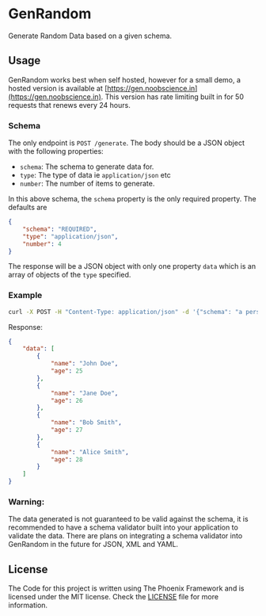 # GenRandom

Generate Random Data based on a given schema.

## Usage

GenRandom works best when self hosted, however for a small demo, 
a hosted version is available at [https://gen.noobscience.in](https://gen.noobscience.in).
This version has rate limiting built in for 50 requests that renews every 24 hours.

### Schema

The only endpoint is `POST /generate`.
The body should be a JSON object with the following properties:

* `schema`: The schema to generate data for.
* `type`: The type of data ie `application/json` etc
* `number`: The number of items to generate.

In this above schema, the `schema` property is the only required property.
The defaults are

```json
{
    "schema": "REQUIRED",
    "type": "application/json",
    "number": 4
}
```

The response will be a JSON object with only one property `data` which is an array of objects of the `type` specified.

### Example

```bash
curl -X POST -H "Content-Type: application/json" -d '{"schema": "a person with a name and a age", "type": "application/json", "number": 4}' https://gen.noobscience.in/generate
```

Response:

```json
{
    "data": [
        {
            "name": "John Doe",
            "age": 25
        },
        {
            "name": "Jane Doe",
            "age": 26
        },
        {
            "name": "Bob Smith",
            "age": 27
        },
        {
            "name": "Alice Smith",
            "age": 28
        }
    ]
}
```

### Warning:

The data generated is not guaranteed to be valid against the schema, it is recommended to have a schema validator
built into your application to validate the data.
There are plans on integrating a schema validator into GenRandom in the future for JSON, XML and YAML.

## License

The Code for this project is written using The Phoenix Framework and is licensed under the MIT license.
Check the [LICENSE](LICENSE) file for more information.
